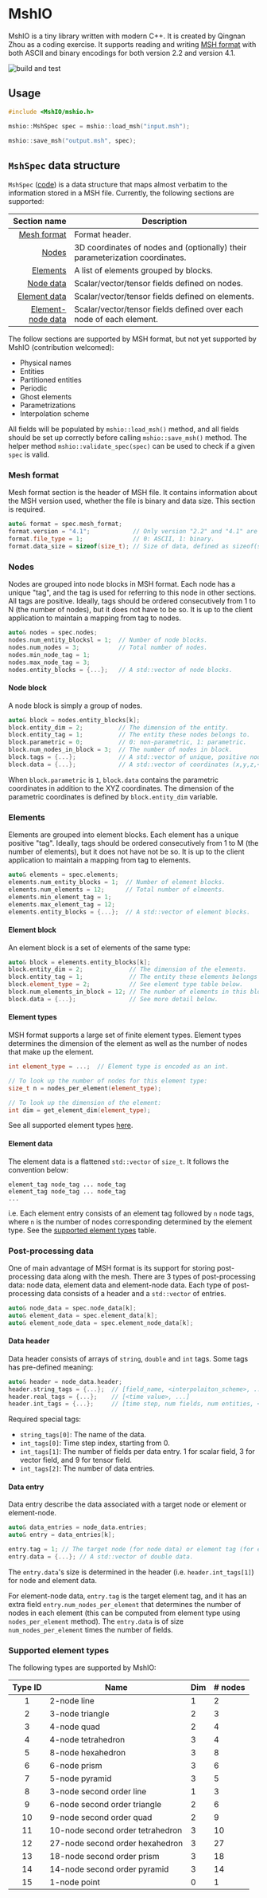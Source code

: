 # MshIO

MshIO is a tiny library written with modern C++.  It is created by Qingnan Zhou
as a coding exercise.  It supports reading and writing [MSH format] with both
ASCII and binary encodings for both version 2.2 and version 4.1.

![build and test](https://github.com/qnzhou/MshIO/workflows/build%20and%20test/badge.svg)

## Usage

```c++
#include <MshIO/mshio.h>

mshio::MshSpec spec = mshio::load_msh("input.msh");

mshio::save_msh("output.msh", spec);
```

## `MshSpec` data structure

`MshSpec` ([code](../blob/main/include/MshIO/MshSpec.h)) is a data structure
that maps almost verbatim to the information stored in a MSH file.  Currently,
the following sections are supported:

| Section name | Description |
|----:|---|
| [Mesh format]       | Format header. |
| [Nodes]             | 3D coordinates of nodes and (optionally) their parameterization coordinates. |
| [Elements]          | A list of elements grouped by blocks. |
| [Node data]         | Scalar/vector/tensor fields defined on nodes. |
| [Element data]      | Scalar/vector/tensor fields defined on elements. |
| [Element-node data] | Scalar/vector/tensor fields defined over each node of each element. |

The follow sections are supported by MSH format, but not yet supported by MshIO
(contribution welcomed):
* Physical names
* Entities
* Partitioned entities
* Periodic
* Ghost elements
* Parametrizations
* Interpolation scheme

All fields will be populated by `mshio::load_msh()` method, and all fields
should be set up correctly before calling `mshio::save_msh()` method. The helper
method `mshio::validate_spec(spec)` can be used to check if a given `spec` is
valid.

### Mesh format

Mesh format section is the header of MSH file.  It contains information about
the MSH version used, whether the file is binary and data size.  This section is
required.

```c++
auto& format = spec.mesh_format;
format.version = "4.1";            // Only version "2.2" and "4.1" are supported.
format.file_type = 1;              // 0: ASCII, 1: binary.
format.data_size = sizeof(size_t); // Size of data, defined as sizeof(size_t) = 8.
```

### Nodes

Nodes are grouped into node blocks in MSH format.  Each node has a unique "tag",
and the tag is used for referring to this node in other sections.  All tags are
positive.  Ideally, tags should be ordered consecutively from 1 to N (the number
of nodes), but it does not have to be so.  It is up to the client application to
maintain a mapping from tag to nodes.

```c++
auto& nodes = spec.nodes;
nodes.num_entity_blocksl = 1;  // Number of node blocks.
nodes.num_nodes = 3;           // Total number of nodes.
nodes.min_node_tag = 1;
nodes.max_node_tag = 3;
nodes.entity_blocks = {...};   // A std::vector of node blocks.
```

#### Node block

A node block is simply a group of nodes.

```c++
auto& block = nodes.entity_blocks[k];
block.entity_dim = 2;          // The dimension of the entity.
block.entity_tag = 1;          // The entity these nodes belongs to.
block.parametric = 0;          // 0: non-parametric, 1: parametric.
block.num_nodes_in_block = 3;  // The number of nodes in block.
block.tags = {...};            // A std::vector of unique, positive node tags.
block.data = {...};            // A std::vector of coordinates (x,y,z,<u>,<v>,<w>,...)
```

When `block.parametric` is `1`, `block.data` contains the parametric coordinates
in addition to the XYZ coordinates.  The dimension of the parametric coordinates
is defined by `block.entity_dim` variable.

### Elements

Elements are grouped into element blocks.  Each element has a unique positive
"tag".  Ideally, tags should be ordered consecutively from 1 to M (the number of
elements), but it does not have not be so.  It is up to the client application
to maintain a mapping from tag to elements.

```c++
auto& elements = spec.elements;
elements.num_entity_blocks = 1;  // Number of element blocks.
elements.num_elements = 12;      // Total number of elmeents.
elements.min_element_tag = 1;
elements.max_element_tag = 12;
elements.entity_blocks = {...};  // A std::vector of element blocks.
```

#### Element block

An element block is a set of elements of the same type:

```c++
auto& block = elements.entity_blocks[k];
block.entity_dim = 2;             // The dimension of the elements.
block.entity_tag = 1;             // The entity these elements belongs to.
block.element_type = 2;           // See element type table below.
block.num_elements_in_block = 12; // The number of elements in this block.
block.data = {...};               // See more detail below.
```

#### Element types

MSH format supports a large set of finite element types.  Element types
determines the dimension of the element as well as the number of nodes that make
up the element.

```c++
int element_type = ...;  // Element type is encoded as an int.

// To look up the number of nodes for this element type:
size_t n = nodes_per_element(element_type);

// To look up the dimension of the element:
int dim = get_element_dim(element_type);
```

See all supported element types [here](#Supported-element-types).


#### Element data

The element data is a flattened `std::vector` of `size_t`.  It follows the
convention below:

```
element_tag node_tag ... node_tag
element_tag node_tag ... node_tag
...
```

i.e. Each element entry consists of an element tag followed by `n` node tags,
where `n` is the number of nodes corresponding determined by the element type.
See the [supported element types](#Supported-element-types) table.

### Post-processing data

One of main advantage of MSH format is its support for storing post-processing
data along with the mesh.  There are 3 types of post-processing data: node data,
element data and element-node data.  Each type of post-processing data consists
of a header and a `std::vector` of entries.

```c++
auto& node_data = spec.node_data[k];
auto& element_data = spec.element_data[k];
auto& element_node_data = spec.element_node_data[k];
```

#### Data header

Data header consists of arrays of `string`, `double` and `int` tags.  Some tags
has pre-defined meaning:

```c++
auto& header = node_data.header;
header.string_tags = {...};  // [field_name, <interpolaiton_scheme>, ...]
header.real_tags = {...};    // [<time value>, ...]
header.int_tags = {...};     // [time step, num fields, num entities, <partition id>, ...]
```

Required special tags:
* `string_tags[0]`: The name of the data.
* `int_tags[0]`: Time step index, starting from 0.
* `int_tags[1]`: The number of fields per data entry. 1 for scalar field, 3 for
  vector field, and 9 for tensor field.
* `int_tags[2]`: The number of data entries.

#### Data entry

Data entry describe the data associated with a target node or element or
element-node.

```c++
auto& data_entries = node_data.entries;
auto& entry = data_entries[k];

entry.tag = 1; // The target node (for node data) or element tag (for element data).
entry.data = {...}; // A std::vector of double data.
```

The `entry.data`'s size is determined in the header (i.e. `header.int_tags[1]`)
for node and element data.

For element-node data, `entry.tag` is the target element tag, and it has an
extra field `entry.num_nodes_per_element` that determines the number of nodes in
each element (this can be computed from element type using `nodes_per_element`
method). The `entry.data` is of size `num_nodes_per_element` times the number of
fields.

### Supported element types

The following types are supported by MshIO:

| Type ID | Name | Dim | # nodes |
|:--:|----------------------------------|---|----|
| 1  | 2-node line                      | 1 | 2  |
| 2  | 3-node triangle                  | 2 | 3  |
| 3  | 4-node quad                      | 2 | 4  |
| 4  | 4-node tetrahedron               | 3 | 4  |
| 5  | 8-node hexahedron                | 3 | 8  |
| 6  | 6-node prism                     | 3 | 6  |
| 7  | 5-node pyramid                   | 3 | 5  |
| 8  | 3-node second order line         | 1 | 3  |
| 9  | 6-node second order triangle     | 2 | 6  |
| 10 | 9-node second order quad         | 2 | 9  |
| 11 | 10-node second order tetrahedron | 3 | 10 |
| 12 | 27-node second order hexahedron  | 3 | 27 |
| 13 | 18-node second order prism       | 3 | 18 |
| 14 | 14-node second order pyramid     | 3 | 14 |
| 15 | 1-node point                     | 0 | 1  |


[MSH format]: https://gmsh.info/doc/texinfo/gmsh.html#MSH-file-format
[Mesh format]: #Mesh-format
[Nodes]: #Nodes
[Elements]: #Elements
[Node data]: #Post-processing-data
[Element data]: #Post-processing-data
[Element-node data]: #Post-processing-data
